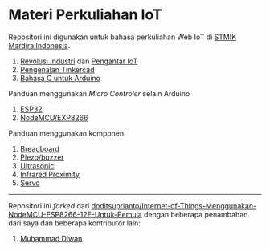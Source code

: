 # Materi Perkuliahan IoT

Repositori ini digunakan untuk bahasa perkuliahan Web IoT di [STMIK Mardira Indonesia](https://stmik-mi.ac.id/).

1.  [Revolusi Industri](revolusi-industri.md) dan [Pengantar IoT](pengantar-iot.md)
2.  [Pengenalan Tinkercad](tinkercad.md)
3.  [Bahasa C untuk Arduino](arduino-c.md)

Panduan menggunakan _Micro Controler_ selain Arduino
1. [ESP32](esp32-intro.md)
2. [NodeMCU/EXP8266](esp8266-nodemcu-intro.md)

Panduan menggunakan komponen
1. [Breadboard](komponen-breadboard.md)
2. [Piezo/buzzer](komponen-piezo.md)
3. [Ultrasonic](komponen-ultrasonic.md)
4. [Infrared Proximity](komponen-ir-proximity.md)
5. [Servo](komponen-servo.md)

---

Repositori ini _forked_ dari [doditsuprianto/Internet-of-Things-Menggunakan-NodeMCU-ESP8266-12E-Untuk-Pemula](https://github.com/doditsuprianto/Internet-of-Things-Menggunakan-NodeMCU-ESP8266-12E-Untuk-Pemula) dengan beberapa penambahan dari saya dan beberapa kontributor lain:
1. [Muhammad Diwan](https://github.com/MuhammadDiwan)
